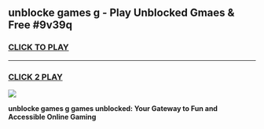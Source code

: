 
## unblocke games g - Play Unblocked Gmaes & Free #9v39q
<h3>
<a href="https://premium.freeplayer.one?title=unblocke_games_g&ref=03M">CLICK TO PLAY</a></h3>
<hr>

<h3>
<a href="https://premium.freeplayer.one?title=unblocke_games_g&ref=03M">CLICK 2 PLAY</a>
  
</h3>

<a href="https://premium.freeplayer.one?title=unblocke_games_g&ref=03M"><img src="https://clearcache.store/games.png"></a>


**unblocke games g games unblocked: Your Gateway to Fun and Accessible Online Gaming**
